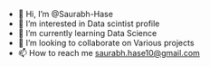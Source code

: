 - 👋 Hi, I’m @Saurabh-Hase
- 👀 I’m interested in Data scintist profile
- 🌱 I’m currently learning Data Science
- 💞️ I’m looking to collaborate on Various projects
- 📫 How to reach me saurabh.hase10@gmail.com

<!---
Saurabh-Hase/Saurabh-Hase is a ✨ special ✨ repository because its `README.md` (this file) appears on your GitHub profile.
You can click the Preview link to take a look at your changes.
--->
